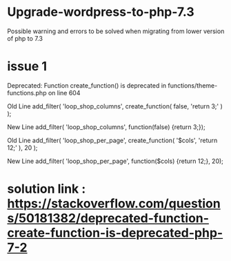 # Upgrade-wordpress-to-php-7.3
Possible warning and errors to be solved when migrating from lower version of php to 7.3

# issue 1
Deprecated: Function create_function() is deprecated in functions/theme-functions.php on line 604

Old Line
add_filter( 'loop_shop_columns', create_function( false, 'return 3;' ) );

New Line
add_filter( 'loop_shop_columns', function(false) {return 3;});

Old Line
add_filter( 'loop_shop_per_page', create_function( '$cols', 'return 12;' ), 20 );

New Line
add_filter( 'loop_shop_per_page', function($cols) {return 12;}, 20);

# solution link : https://stackoverflow.com/questions/50181382/deprecated-function-create-function-is-deprecated-php-7-2
